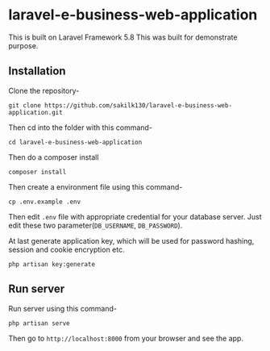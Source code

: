 # laravel-e-business-web-application

This is built on Laravel Framework 5.8 This was built for demonstrate purpose.

## Installation

Clone the repository-

```
git clone https://github.com/sakilk130/laravel-e-business-web-application.git
```

Then cd into the folder with this command-

```
cd laravel-e-business-web-application
```

Then do a composer install

```
composer install
```

Then create a environment file using this command-

```
cp .env.example .env
```

Then edit `.env` file with appropriate credential for your database server. Just edit these two parameter(`DB_USERNAME`, `DB_PASSWORD`).

At last generate application key, which will be used for password hashing, session and cookie encryption etc.

```
php artisan key:generate
```

## Run server

Run server using this command-

```
php artisan serve
```

Then go to `http://localhost:8000` from your browser and see the app.
